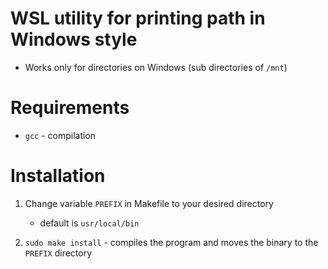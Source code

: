 # WSL utility for printing path in Windows style
- Works only for directories on Windows (sub directories of `/mnt`)

# Requirements
- `gcc` - compilation

# Installation
1. Change variable `PREFIX` in Makefile to your desired directory
    - default is `usr/local/bin`

2. `sudo make install` - compiles the program and moves the binary to the `PREFIX` directory